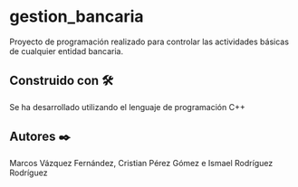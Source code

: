 # gestion_bancaria

Proyecto de programación realizado para controlar las actividades básicas de cualquier entidad bancaria.

## Construido con 🛠️

Se ha desarrollado utilizando el lenguaje de programación C++

## Autores ✒️

Marcos Vázquez Fernández, Cristian Pérez Gómez e Ismael Rodríguez Rodríguez
